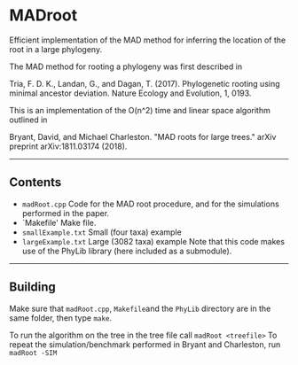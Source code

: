 # MADroot
Efficient implementation of the MAD method for inferring the location of the root in a large phylogeny.

The MAD  method for rooting a phylogeny was first described in 

Tria, F. D. K., Landan, G., and Dagan, T. (2017). Phylogenetic rooting using minimal ancestor deviation. Nature Ecology and Evolution, 1, 0193.
   
This is an implementation of the O(n^2) time and linear space algorithm outlined in 

Bryant, David, and Michael Charleston. "MAD roots for large trees." arXiv preprint arXiv:1811.03174 (2018).

---
## Contents

*   `madRoot.cpp`  Code for the MAD root procedure, and for the simulations performed in the paper.
*   `Makefile'     Make file.
*   `smallExample.txt`  Small (four taxa) example
*    `largeExample.txt` Large (3082 taxa) example
Note that this code makes use of the PhyLib library (here included as a submodule).


---
## Building

Make sure that `madRoot.cpp`, `Makefile`and the `PhyLib` directory are in the same folder, then type `make`.

To run the algorithm on the tree in the tree file <filename> call
``
madRoot <treefile>
``
To repeat the simulation/benchmark performed in Bryant and Charleston, run
``
madRoot -SIM
``



